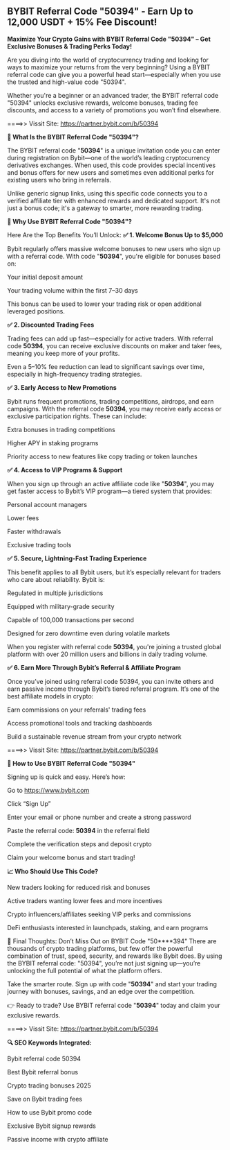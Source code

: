 ## BYBIT Referral Code "50394" - Earn Up to 12,000 USDT + 15% Fee Discount!

**Maximize Your Crypto Gains with BYBIT Referral Code "50394" – Get Exclusive Bonuses & Trading Perks Today!**

Are you diving into the world of cryptocurrency trading and looking for ways to maximize your returns from the very beginning? Using a BYBIT referral code can give you a powerful head start—especially when you use the trusted and high-value code "50394".

Whether you're a beginner or an advanced trader, the BYBIT referral code "50394" unlocks exclusive rewards, welcome bonuses, trading fee discounts, and access to a variety of promotions you won’t find elsewhere.

====>> Vissit Site: https://partner.bybit.com/b/50394

**🔑 What Is the BYBIT Referral Code "50394"?**

The BYBIT referral code "**50394**" is a unique invitation code you can enter during registration on Bybit—one of the world’s leading cryptocurrency derivatives exchanges. When used, this code provides special incentives and bonus offers for new users and sometimes even additional perks for existing users who bring in referrals.

Unlike generic signup links, using this specific code connects you to a verified affiliate tier with enhanced rewards and dedicated support. It's not just a bonus code; it's a gateway to smarter, more rewarding trading.

**🎯 Why Use BYBIT Referral Code "50394"?**

Here Are the Top Benefits You’ll Unlock:
**✅ 1. Welcome Bonus Up to $5,000**

Bybit regularly offers massive welcome bonuses to new users who sign up with a referral code. With code "**50394**", you're eligible for bonuses based on:

Your initial deposit amount

Your trading volume within the first 7–30 days

This bonus can be used to lower your trading risk or open additional leveraged positions.

**✅ 2. Discounted Trading Fees**

Trading fees can add up fast—especially for active traders. With referral code **50394**, you can receive exclusive discounts on maker and taker fees, meaning you keep more of your profits.

Even a 5–10% fee reduction can lead to significant savings over time, especially in high-frequency trading strategies.

**✅ 3. Early Access to New Promotions**

Bybit runs frequent promotions, trading competitions, airdrops, and earn campaigns. With the referral code **50394**, you may receive early access or exclusive participation rights. These can include:

Extra bonuses in trading competitions

Higher APY in staking programs

Priority access to new features like copy trading or token launches

**✅ 4. Access to VIP Programs & Support**

When you sign up through an active affiliate code like "**50394**", you may get faster access to Bybit’s VIP program—a tiered system that provides:

Personal account managers

Lower fees

Faster withdrawals

Exclusive trading tools

**✅ 5. Secure, Lightning-Fast Trading Experience**

This benefit applies to all Bybit users, but it’s especially relevant for traders who care about reliability. Bybit is:

Regulated in multiple jurisdictions

Equipped with military-grade security

Capable of 100,000 transactions per second

Designed for zero downtime even during volatile markets

When you register with referral code **50394**, you're joining a trusted global platform with over 20 million users and billions in daily trading volume.

**✅ 6. Earn More Through Bybit’s Referral & Affiliate Program**

Once you’ve joined using referral code 50394, you can invite others and earn passive income through Bybit’s tiered referral program. It’s one of the best affiliate models in crypto:

Earn commissions on your referrals' trading fees

Access promotional tools and tracking dashboards

Build a sustainable revenue stream from your crypto network

====>> Vissit Site: https://partner.bybit.com/b/50394

**🔧 How to Use BYBIT Referral Code "50394"**

Signing up is quick and easy. Here’s how:

Go to https://www.bybit.com

Click “Sign Up”

Enter your email or phone number and create a strong password

Paste the referral code: **50394** in the referral field

Complete the verification steps and deposit crypto

Claim your welcome bonus and start trading!

**📈 Who Should Use This Code?**

New traders looking for reduced risk and bonuses

Active traders wanting lower fees and more incentives

Crypto influencers/affiliates seeking VIP perks and commissions

DeFi enthusiasts interested in launchpads, staking, and earn programs

💬 Final Thoughts: Don’t Miss Out on BYBIT Code "50****394"
There are thousands of crypto trading platforms, but few offer the powerful combination of trust, speed, security, and rewards like Bybit does. By using the BYBIT referral code: "50394", you’re not just signing up—you’re unlocking the full potential of what the platform offers.

Take the smarter route. Sign up with code "**50394**" and start your trading journey with bonuses, savings, and an edge over the competition.

👉 Ready to trade? Use BYBIT referral code "**50394**" today and claim your exclusive rewards.

====>> Vissit Site: https://partner.bybit.com/b/50394

**🔍 SEO Keywords Integrated:**

Bybit referral code 50394

Best Bybit referral bonus

Crypto trading bonuses 2025

Save on Bybit trading fees

How to use Bybit promo code

Exclusive Bybit signup rewards

Passive income with crypto affiliate

